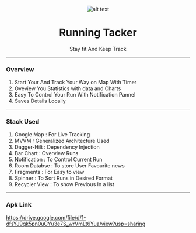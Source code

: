<div align="center">

![alt text](https://hips.hearstapps.com/hmg-prod.s3.amazonaws.com/images/1076/2018/02/09/runtastic-app-1518269631.jpg?resize=480:*)
# Running Tacker
Stay fit And Keep Track

</div> 

---
### Overview
1. Start Your And Track Your Way on Map With Timer
2. Oveview You Statistics with data and Charts
3. Easy To Control Your Run With Notification Pannel
4. Saves Details Locally

---
### Stack Used
1. Google Map     :  For Live Tracking 
2. MVVM           :  Generalized Architecture Used 
3. Dagger-Hilt    :  Dependency Injection
4. Bar Chart      :  Overview Runs
5. Notification   :  To Control Current Run 
6. Room Databse   :  To store User Favourite news
7. Fragments      :  For Easy to view
8. Spinner        :  To Sort Runs in Desired Format
9. Recycler View  :  To show Previous In a list
---
### Apk Link
https://drive.google.com/file/d/1-dfsYJ9qk5pn0uCYu3e7S_wrVmLt6Yua/view?usp=sharing
